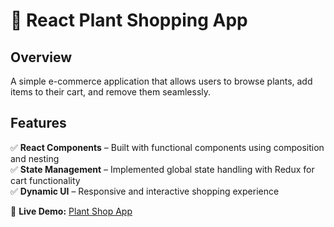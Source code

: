 # 🌿 React Plant Shopping App  

## Overview  
A simple e-commerce application that allows users to browse plants, add items to their cart, and remove them seamlessly.  

## Features  
✅ **React Components** – Built with functional components using composition and nesting  
✅ **State Management** – Implemented global state handling with Redux for cart functionality  
✅ **Dynamic UI** – Responsive and interactive shopping experience  

🎯 **Live Demo:** [Plant Shop App](https://tdcline1.github.io/e-plantShopping/)  
